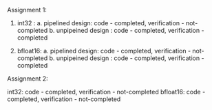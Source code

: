 Assignment 1:

1. int32 :
a. pipelined design: code - completed, verification - not-completed
b. unpipeined design : code - completed, verification - completed

2. bfloat16:
a. pipelined design: code - completed, verification - not-completed
b. unpipeined design : code - completed, verification - completed

Assignment 2:

int32: code - completed, verification - not-completed
bfloat16: code - completed, verification - not-completed
